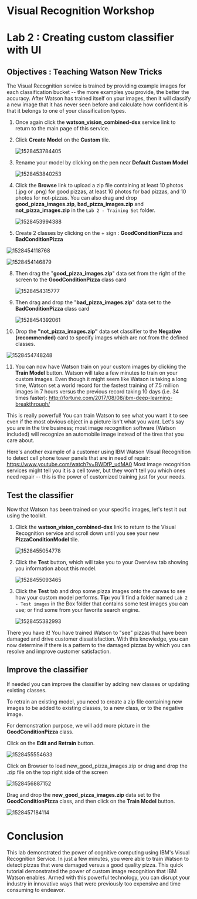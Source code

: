 

# Visual Recognition Workshop 

# Lab 2 : Creating custom classifier with UI

## Objectives : Teaching Watson New Tricks

The Visual Recognition service is trained by providing example images for each classification bucket -- the more examples you provide, the better the accuracy. After Watson has trained itself on your images,
then it will classify a new image that it has never seen before and calculate how confident it is that it belongs to one of your classification types.

1. Once again click the **watson\_vision\_combined-dsx** service link to return to the main page of this service.

2. Click **Create Model** on the **Custom** tile.

    ![1528453784405](assets/1528453784405.png)

3. Rename your model by clicking on the pen near **Default Custom Model**

    ![1528453840253](assets/1528453840253.png)

4. Click the **Browse** link to upload a zip file containing at least 10 photos (.jpg or .png) for good pizzas, at least 10 photos for bad pizzas, and 10 photos for not-pizzas. You can also drag and drop **good\_pizza\_images.zip**, **bad\_pizza\_images.zip**  and **not_pizza_images.zip** in the `Lab 2 - Training Set`  folder.

    ![1528453994388](assets/1528453994388.png)

5. Create 2 classes by clicking on the + sign : **GoodConditionPizza** and **BadConditionPizza** 

![1528454118768](assets/1528454118768.png)

![1528454146879](assets/1528454146879.png)

8. Then drag the "**good_pizza_images.zip**" data set from the right of the screen to the **GoodConditionPizza** class card

    ![1528454315777](assets/1528454315777.png)

    

9. Then drag and drop the "**bad_pizza_images.zip**" data set to the **BadConditionPizza** class card

    ![1528454392061](assets/1528454392061.png)

10. Drop the  **"not\_pizza\_images.zip"** data set  classifier to the **Negative (recommended)** card to specify images which are not from the defined classes.

   ![1528454748248](assets/1528454748248.png)

11. You can now have Watson train on your custom images by clicking the **Train Model** button. Watson will take a few minutes to train on your custom images. Even though it might seem like Watson is taking
     a long time, Watson set a world record for the fastest training of 7.5 million images in 7 hours versus the previous record taking 10 days (i.e. 34 times faster):
     <http://fortune.com/2017/08/08/ibm-deep-learning-breakthrough/>

This is really powerful! You can train Watson to see what you want it to see even if the most obvious object in a picture isn't what you want. Let's say you are in the tire business; most image recognition software
(Watson included) will recognize an automobile image instead of the tires that you care about.

Here's another example of a customer using IBM Watson Visual Recognition to detect cell phone tower panels that are in need of repair: <https://www.youtube.com/watch?v=BWDfP_udMA0> Most image
recognition services might tell you it is a cell tower, but they won't tell you which ones need repair -- this is the power of customized training just for your needs.

Test the classifier
-------------------

Now that Watson has been trained on your specific images, let's test it out using the toolkit.

1. Click the **watson\_vision\_combined-dsx** link to return to the Visual Recognition service and scroll down until you see your new **PizzaConditionModel** tile.

    ![1528455054778](assets/1528455054778.png)

2. Click the **Test** button, which will take you to your Overview tab showing you information about this model.

    ![1528455093465](assets/1528455093465.png)

3. Click the **Test** tab and drop some pizza images onto the canvas to see how your custom model performs. **Tip:** you'll find a folder named `Lab 2 - Test images` in the Box folder
    that contains some test images you can use; or find some from your favorite search engine.

    ![1528455382993](assets/1528455382993.png)

    

There you have it! You have trained Watson to "see" pizzas that have been damaged and drive customer dissatisfaction. With this knowledge, you can now determine if there is a pattern to the damaged pizzas by
which you can resolve and improve customer satisfaction.

## Improve the classifier

If needed you can improve the classifier by adding new classes or updating existing classes.

To retrain an existing model, you need to create a zip file containing new images to be added to existing classes, to a new class, or to the negative image.

For demonstration purpose, we will add more picture in the **GoodConditionPizza** class.

Click on the **Edit and Retrain** button.

![1528455554633](assets/1528455554633.png)



Click on Browser to load new_good_pizza_images.zip or drag and drop the .zip file on the top right side of the screen

![1528456887152](assets/1528456887152.png)

Drag and drop the **new_good_pizza_images.zip** data set to the **GoodConditionPizza** class, and then click on the **Train Model** button.

![1528457184114](assets/1528457184114.png)

Conclusion
==========

This lab demonstrated the power of cognitive computing using IBM's Visual Recognition Service. In just a few minutes, you were able to train Watson to detect pizzas that were damaged versus a good quality
pizza. This quick tutorial demonstrated the power of custom image recognition that IBM Watson enables. Armed with this powerful technology, you can disrupt your industry in innovative ways that were previously too expensive and time consuming to endeavor.
